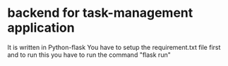 # backend for task-management application

It is written in Python-flask
You have to setup the requirement.txt file first and to run this you have to run the command "flask run"
